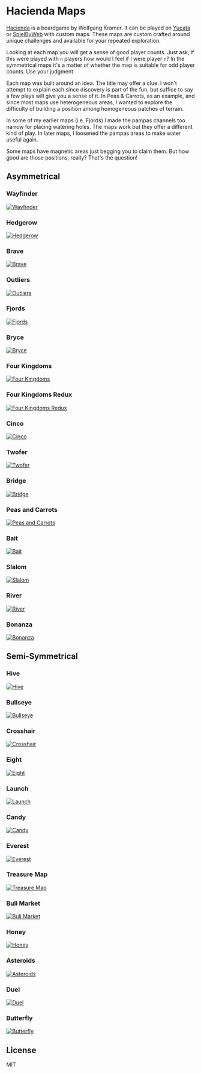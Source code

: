 # Hacienda Maps
[Hacienda](https://boardgamegeek.com/boardgame/19100/hacienda) is a boardgame by Wolfgang Kramer.  It can be played on [Yucata](https://www.yucata.de/en) or [SpielByWeb](http://www.spielbyweb.com) with custom maps.  These maps are custom crafted around unique challenges and available for your repeated exploration.

Looking at each map you will get a sense of good player counts.  Just ask, if this were played with `n` players how would I feel if I were player `n`?  In the symmetrical maps it's a matter of whether the map is suitable for odd player counts.  Use your judgment.

Each map was built around an idea.  The title may offer a clue.  I won't attempt to explain each since discovery is part of the fun, but suffice to say a few plays will give you a sense of it.  In Peas & Carrots, as an example, and since most maps use heterogeneous areas, I wanted to explore the difficulty of building a position among homogeneous patches of terrain.

In some of my earlier maps (i.e. Fjords) I made the pampas channels too narrow for placing watering holes.  The maps work but they offer a different kind of play.  In later maps, I loosened the pampas areas to make water useful again.

Some maps have magnetic areas just begging you to claim them.  But how good are those positions, really?  That's the question!

## Asymmetrical
### Wayfinder
[![Wayfinder](images/wayfinder.png)](Wayfinder.haz)

### Hedgerow
[![Hedgerow](images/hedgerow.png)](Hedgerow.haz)

### Brave
[![Brave](images/brave.png)](Brave.haz)

### Outliers
[![Outliers](images/outliers.png)](Outliers.haz)

### Fjords
[![Fjords](images/fjords.png)](Fjords.haz)

### Bryce
[![Bryce](images/bryce.png)](Bryce.haz)

### Four Kingdoms
[![Four Kingdoms](images/four-kingdoms.png)](FourKingdoms.haz)

### Four Kingdoms Redux
[![Four Kingdoms Redux](images/four-kingdoms-redux.png)](FourKingdomsRedux.haz)

### Cinco
[![Cinco](images/cinco.png)](Cinco.haz)

### Twofer
[![Twofer](images/twofer.png)](Twofer.haz)

### Bridge
[![Bridge](images/bridge.png)](Bridge.haz)

### Peas and Carrots
[![Peas and Carrots](images/peas-and-carrots.png)](PeasAndCarrots.haz)

### Bait
[![Bait](images/bait.png)](Bait.haz)

### Slalom
[![Slalom](images/slalom.png)](Slalom.haz)

### River
[![River](images/river.png)](River.haz)

### Bonanza
[![Bonanza](images/bonanza.png)](Bonanza.haz)

## Semi-Symmetrical
### Hive
[![Hive](images/hive.png)](Hive.haz)

### Bullseye
[![Bullseye](images/bullseye.png)](Bullseye.haz)

### Crosshair
[![Crosshair](images/crosshair.png)](Crosshair.haz)

### Eight
[![Eight](images/eight.png)](Eight.haz)

### Launch
[![Launch](images/launch.png)](Launch.haz)

### Candy
[![Candy](images/candy.png)](Candy.haz)

### Everest
[![Everest](images/everest.png)](Everest.haz)

### Treasure Map
[![Treasure Map](images/treasure-map.png)](TreasureMap.haz)

### Bull Market
[![Bull Market](images/bull-market.png)](BullMarket.haz)

### Honey
[![Honey](images/honey.png)](Honey.haz)

### Asteroids
[![Asteroids](images/asteroids.png)](Asteroids.haz)

### Duel
[![Duel](images/duel.png)](Duel.haz)

### Butterfly
[![Butterfly](images/butterfly.png)](Butterfly.haz)

## License
MIT
